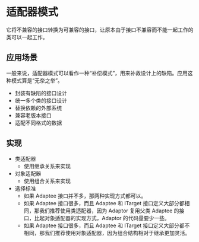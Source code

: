 # 适配器模式
它将不兼容的接口转换为可兼容的接口，让原本由于接口不兼容而不能一起工作的类可以一起工作。

## 应用场景
一般来说，适配器模式可以看作一种“补偿模式”，用来补救设计上的缺陷。应用这种模式算是“无奈之举”。
- 封装有缺陷的接口设计
- 统一多个类的接口设计
- 替换依赖的外部系统
- 兼容老版本接口
- 适配不同格式的数据

## 实现
- 类适配器
  - 使用继承关系来实现
- 对象适配器
  - 使用组合关系来实现
- 选择标准
  - 如果 Adaptee 接口并不多，那两种实现方式都可以。
  - 如果 Adaptee 接口很多，而且 Adaptee 和 ITarget 接口定义大部分都相同，那我们推荐使用类适配器，因为 Adaptor 复用父类 Adaptee 的接口，比起对象适配器的实现方式，Adaptor 的代码量要少一些。
  - 如果 Adaptee 接口很多，而且 Adaptee 和 ITarget 接口定义大部分都不相同，那我们推荐使用对象适配器，因为组合结构相对于继承更加灵活。
